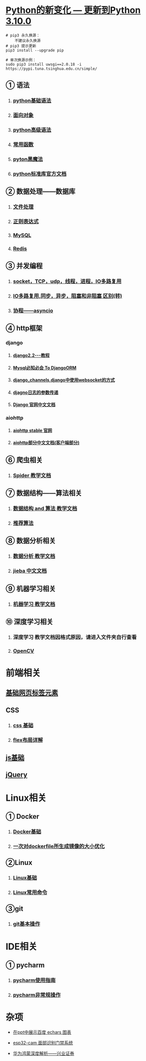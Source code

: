 # [Python的新变化 — 更新到Python 3.10.0 ](https://docs.python.org/zh-cn/3.10/whatsnew/index.html)

```shell
# pip3 永久换源：
	不建议永久换源
# pip3 提示更新
pip3 install --upgrade pip

# 单次换源示例：
sudo pip3 install uwsgi==2.0.18 -i https://pypi.tuna.tsinghua.edu.cn/simple/
```



## ①  语法

1. ###  [python基础语法](./python/python3.6基础语法.md)

2. ###  [面向对象](./python/面向对象.md)

3. ###  [python高级语法](./python/Python高级语法.md)

4. ###  [常用函数](./python/Python常用函数.md)

4. ### [pyton黑魔法](./python/python黑魔法.md)

4. ### [python标准库官方文档](https://docs.python.org/3/library/functions.html)




## ②  数据处理——数据库

1. ### [文件处理](./python/文件处理.md)

2. ### [正则表达式](./python/正则表达式.md)

3. ### [MySQL](./python/MySQL.md)

4. ### [Redis](./python/redis基础教程.md)

## ③  并发编程

1. ###  [socket，TCP，udp，线程，进程，IO多路复用](./python/网络并发编程.md)

2. ###  [IO多路复用,同步，异步，阻塞和非阻塞 区别(转)](./python/IO同步异步的区别.md)

3. ###  [协程——asyncio](./python/协程——async.md)




## ④  http框架

### django

1. #### [django2.2---教程](./python/Djnago2.2.md)

1. #### [Mysql必知必会 To DjangoORM](./Python/Mysql必知必会ToDjangoORM.md)

2. #### [django_channels,django中使用websocket的方式](./python/django_channels.md)

3. ####  [djagno日志的参数传递](./python/djagno日志的参数传递.md)

4. ####  [Django 官网中文文档 ](https://docs.djangoproject.com/zh-hans/3.2/)



### aiohttp

1. ####  [aiohttp stable 官网](https://docs.aiohttp.org/en/stable/)

2. ####  [aiohttp部分中文文档(客户端部分)](./python/aiohttp部分中文文档.md)




## ⑥  爬虫相关

1. ###  [Spider  教学文档](./python/spider.md)




## ⑦  数据结构——算法相关

1. ###  [数据结构 and 算法  教学文档](./python/数据结构.md)

2. ###  [推荐算法](./python/部分算法文档/推荐算法——向量空间__陈煜文.pptx)




## ⑧  数据分析相关

1. ###  [数据分析  教学文档](./python/数据分析.md)

2. ###  [jieba 中文文档](./python/jieba.md)




## ⑨ 机器学习相关

1. ### [机器学习  教学文档](./python/机器学习.md)




## ⑩  深度学习相关

1. ###  深度学习	教学文档因格式原因，请进入文件夹自行查看

2. ###  [OpenCV](./python/OpenCV.md)




# 前端相关

##  [基础网页标签元素](./前端/基础网页标签元素.md)

## CSS

1. ### [css 基础](./前端/css.md)

2. ### [flex布局详解](./前端/flex布局详解.md)

##  [js基础](./前端/js基础.md)

## [jQuery](./前端/jQuery.md)



# Linux相关

## ① Docker

1. ### [Docker基础](./python/Docker手册.md)

2. ### [一次对dockerfile所生成镜像的大小优化](./python/一次对dockerfile所生成镜像的大小优化.md)


## ②Linux

1. ### [Linux基础](./python/Linux基础.md)

2. ### [Linux常用命令](./python/linux常用命令.md)


## ③git

1. ### [git基本操作](./python/git基础.md)






# IDE相关

## ① pycharm

1. ### [pycharm使用指南](./python/pycharm完全使用指南.md)

2. ### [pycharm非常规操作](./python/pycharm非常规操作.md)

    

# 杂项

- [在ppt中展示百度 echars 图表](./python/PPT中展示Echarts图表.md)

- [esp32-cam 面部识别门禁系统](./python/esp32cam人脸识别门禁系统.md)

- [华为鸿蒙深度解析——兴业证券](./information/华为鸿蒙深度解析.pdf)

